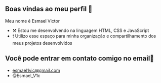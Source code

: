 ## Boas vindas ao meu perfil 👋

Meu nome é Esmael Victor

- ⚒️ Estou me desenvolvendo na linguagem HTML, CSS e JavaScript
- ❗ Utilizo esse espaço para minha organização e compartilhamento dos meus projetos desenvolvidos

## Você pode entrar em contato comigo no email📧 
- esmael1vic@gmail.com
- @Esmael_V1c
